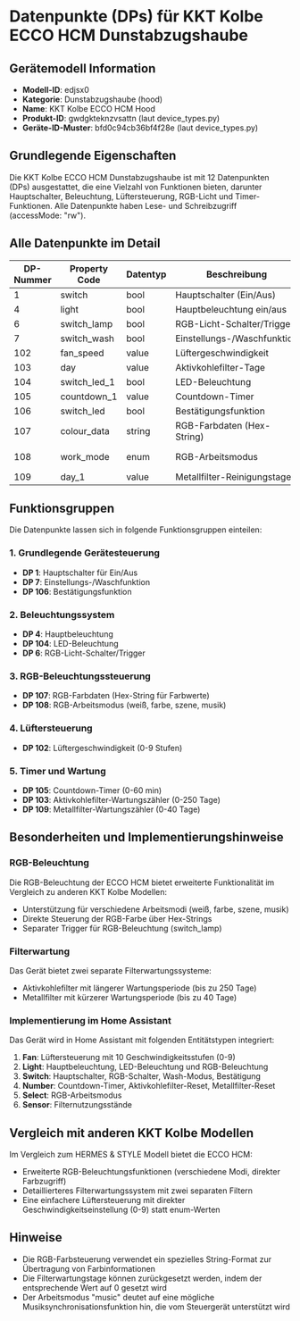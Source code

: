 # Datenpunkte (DPs) für KKT Kolbe ECCO HCM Dunstabzugshaube

## Gerätemodell Information
- **Modell-ID**: edjsx0
- **Kategorie**: Dunstabzugshaube (hood)
- **Name**: KKT Kolbe ECCO HCM Hood
- **Produkt-ID**: gwdgkteknzvsattn (laut device_types.py)
- **Geräte-ID-Muster**: bfd0c94cb36bf4f28e (laut device_types.py)

## Grundlegende Eigenschaften

Die KKT Kolbe ECCO HCM Dunstabzugshaube ist mit 12 Datenpunkten (DPs) ausgestattet, die eine Vielzahl von Funktionen bieten, darunter Hauptschalter, Beleuchtung, Lüftersteuerung, RGB-Licht und Timer-Funktionen. Alle Datenpunkte haben Lese- und Schreibzugriff (accessMode: "rw").

## Alle Datenpunkte im Detail

| DP-Nummer | Property Code | Datentyp | Beschreibung | Wertebereich |
|-----------|---------------|----------|-------------|--------------|
| 1 | switch | bool | Hauptschalter (Ein/Aus) | true/false |
| 4 | light | bool | Hauptbeleuchtung ein/aus | true/false |
| 6 | switch_lamp | bool | RGB-Licht-Schalter/Trigger | true/false |
| 7 | switch_wash | bool | Einstellungs-/Waschfunktion | true/false |
| 102 | fan_speed | value | Lüftergeschwindigkeit | 0-9 |
| 103 | day | value | Aktivkohlefilter-Tage | 0-250 Tage |
| 104 | switch_led_1 | bool | LED-Beleuchtung | true/false |
| 105 | countdown_1 | value | Countdown-Timer | 0-60 min |
| 106 | switch_led | bool | Bestätigungsfunktion | true/false |
| 107 | colour_data | string | RGB-Farbdaten (Hex-String) | String (max 255 Zeichen) |
| 108 | work_mode | enum | RGB-Arbeitsmodus | white, colour, scene, music |
| 109 | day_1 | value | Metallfilter-Reinigungstage | 0-40 Tage |

## Funktionsgruppen

Die Datenpunkte lassen sich in folgende Funktionsgruppen einteilen:

### 1. Grundlegende Gerätesteuerung
- **DP 1**: Hauptschalter für Ein/Aus
- **DP 7**: Einstellungs-/Waschfunktion
- **DP 106**: Bestätigungsfunktion

### 2. Beleuchtungssystem
- **DP 4**: Hauptbeleuchtung
- **DP 104**: LED-Beleuchtung 
- **DP 6**: RGB-Licht-Schalter/Trigger

### 3. RGB-Beleuchtungssteuerung
- **DP 107**: RGB-Farbdaten (Hex-String für Farbwerte)
- **DP 108**: RGB-Arbeitsmodus (weiß, farbe, szene, musik)

### 4. Lüftersteuerung
- **DP 102**: Lüftergeschwindigkeit (0-9 Stufen)

### 5. Timer und Wartung
- **DP 105**: Countdown-Timer (0-60 min)
- **DP 103**: Aktivkohlefilter-Wartungszähler (0-250 Tage)
- **DP 109**: Metallfilter-Wartungszähler (0-40 Tage)

## Besonderheiten und Implementierungshinweise

### RGB-Beleuchtung
Die RGB-Beleuchtung der ECCO HCM bietet erweiterte Funktionalität im Vergleich zu anderen KKT Kolbe Modellen:
- Unterstützung für verschiedene Arbeitsmodi (weiß, farbe, szene, musik)
- Direkte Steuerung der RGB-Farbe über Hex-Strings
- Separater Trigger für RGB-Beleuchtung (switch_lamp)

### Filterwartung
Das Gerät bietet zwei separate Filterwartungssysteme:
- Aktivkohlefilter mit längerer Wartungsperiode (bis zu 250 Tage)
- Metallfilter mit kürzerer Wartungsperiode (bis zu 40 Tage)

### Implementierung im Home Assistant
Das Gerät wird in Home Assistant mit folgenden Entitätstypen integriert:
1. **Fan**: Lüftersteuerung mit 10 Geschwindigkeitsstufen (0-9)
2. **Light**: Hauptbeleuchtung, LED-Beleuchtung und RGB-Beleuchtung
3. **Switch**: Hauptschalter, RGB-Schalter, Wash-Modus, Bestätigung
4. **Number**: Countdown-Timer, Aktivkohlefilter-Reset, Metallfilter-Reset
5. **Select**: RGB-Arbeitsmodus
6. **Sensor**: Filternutzungsstände

## Vergleich mit anderen KKT Kolbe Modellen

Im Vergleich zum HERMES & STYLE Modell bietet die ECCO HCM:
- Erweiterte RGB-Beleuchtungsfunktionen (verschiedene Modi, direkter Farbzugriff)
- Detaillierteres Filterwartungssystem mit zwei separaten Filtern
- Eine einfachere Lüftersteuerung mit direkter Geschwindigkeitseinstellung (0-9) statt enum-Werten

## Hinweise

- Die RGB-Farbsteuerung verwendet ein spezielles String-Format zur Übertragung von Farbinformationen
- Die Filterwartungstage können zurückgesetzt werden, indem der entsprechende Wert auf 0 gesetzt wird
- Der Arbeitsmodus "music" deutet auf eine mögliche Musiksynchronisationsfunktion hin, die vom Steuergerät unterstützt wird